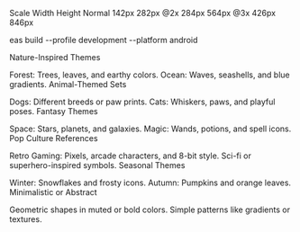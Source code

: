 Scale Width Height
Normal 142px 282px
@2x 284px 564px
@3x 426px 846px

eas build --profile development --platform android

Nature-Inspired Themes

Forest: Trees, leaves, and earthy colors.
Ocean: Waves, seashells, and blue gradients.
Animal-Themed Sets

Dogs: Different breeds or paw prints.
Cats: Whiskers, paws, and playful poses.
Fantasy Themes

Space: Stars, planets, and galaxies.
Magic: Wands, potions, and spell icons.
Pop Culture References

Retro Gaming: Pixels, arcade characters, and 8-bit style.
Sci-fi or superhero-inspired symbols.
Seasonal Themes

Winter: Snowflakes and frosty icons.
Autumn: Pumpkins and orange leaves.
Minimalistic or Abstract

Geometric shapes in muted or bold colors.
Simple patterns like gradients or textures.
